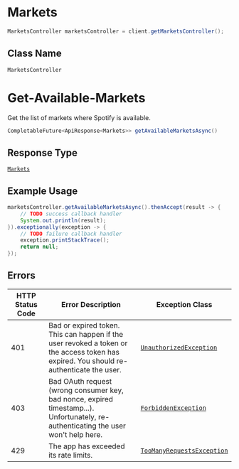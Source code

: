 # Markets

```java
MarketsController marketsController = client.getMarketsController();
```

## Class Name

`MarketsController`


# Get-Available-Markets

Get the list of markets where Spotify is available.

```java
CompletableFuture<ApiResponse<Markets>> getAvailableMarketsAsync()
```

## Response Type

[`Markets`](../../doc/models/markets.md)

## Example Usage

```java
marketsController.getAvailableMarketsAsync().thenAccept(result -> {
    // TODO success callback handler
    System.out.println(result);
}).exceptionally(exception -> {
    // TODO failure callback handler
    exception.printStackTrace();
    return null;
});
```

## Errors

| HTTP Status Code | Error Description | Exception Class |
|  --- | --- | --- |
| 401 | Bad or expired token. This can happen if the user revoked a token or<br>the access token has expired. You should re-authenticate the user. | [`UnauthorizedException`](../../doc/models/unauthorized-exception.md) |
| 403 | Bad OAuth request (wrong consumer key, bad nonce, expired<br>timestamp...). Unfortunately, re-authenticating the user won't help here. | [`ForbiddenException`](../../doc/models/forbidden-exception.md) |
| 429 | The app has exceeded its rate limits. | [`TooManyRequestsException`](../../doc/models/too-many-requests-exception.md) |

